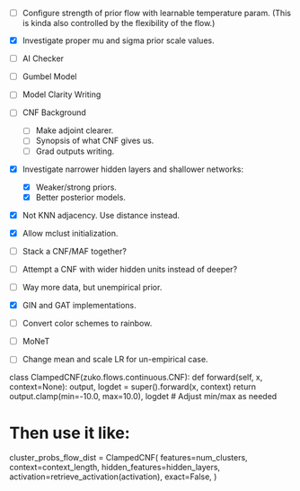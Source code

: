 - [ ] Configure strength of prior flow with learnable temperature param.
    (This is kinda also controlled by the flexibility of the flow.)
- [x] Investigate proper mu and sigma prior scale values.
- [ ] AI Checker
- [ ] Gumbel Model
- [ ] Model Clarity Writing
- [ ] CNF Background
    - [ ] Make adjoint clearer.
    - [ ] Synopsis of what CNF gives us.
    - [ ] Grad outputs writing.
- [x] Investigate narrower hidden layers and shallower networks:
    - [x] Weaker/strong priors.
    - [x] Better posterior models.
- [x] Not KNN adjacency. Use distance instead.
- [x] Allow mclust initialization.
- [ ] Stack a CNF/MAF together?
- [ ] Attempt a CNF with wider hidden units instead of deeper?
- [ ] Way more data, but unempirical prior.
- [x] GIN and GAT implementations.
- [ ] Convert color schemes to rainbow.
- [ ] MoNeT
- [ ] Change mean and scale LR for un-empirical case.


class ClampedCNF(zuko.flows.continuous.CNF):
    def forward(self, x, context=None):
        output, logdet = super().forward(x, context)
        return output.clamp(min=-10.0, max=10.0), logdet  # Adjust min/max as needed

# Then use it like:
cluster_probs_flow_dist = ClampedCNF(
    features=num_clusters,
    context=context_length,
    hidden_features=hidden_layers,
    activation=retrieve_activation(activation),
    exact=False,
)